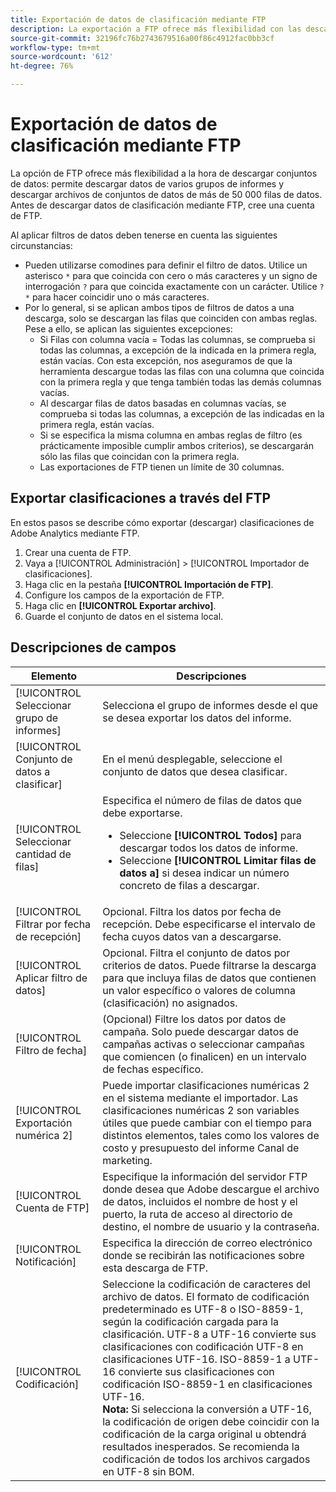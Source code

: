 ```yaml
---
title: Exportación de datos de clasificación mediante FTP
description: La exportación a FTP ofrece más flexibilidad con las descargas de conjuntos de datos, incluida la descarga de datos de varios grupos de informes y la descarga de archivos de conjuntos de datos que superen las 50 000 filas de datos
source-git-commit: 32196fc76b2743679516a00f86c4912fac0bb3cf
workflow-type: tm+mt
source-wordcount: '612'
ht-degree: 76%

---
```



# Exportación de datos de clasificación mediante FTP

La opción de FTP ofrece más flexibilidad a la hora de descargar conjuntos de datos: permite descargar datos de varios grupos de informes y descargar archivos de conjuntos de datos de más de 50 000 filas de datos. Antes de descargar datos de clasificación mediante FTP, cree una cuenta de FTP.

Al aplicar filtros de datos deben tenerse en cuenta las siguientes circunstancias:

* Pueden utilizarse comodines para definir el filtro de datos. Utilice un asterisco `*` para que coincida con cero o más caracteres y un signo de interrogación `?` para que coincida exactamente con un carácter. Utilice `?*` para hacer coincidir uno o más caracteres.
* Por lo general, si se aplican ambos tipos de filtros de datos a una descarga, solo se descargan las filas que coinciden con ambas reglas. Pese a ello, se aplican las siguientes excepciones:
   * Si Filas con columna vacía = Todas las columnas, se comprueba si todas las columnas, a excepción de la indicada en la primera regla, están vacías. Con esta excepción, nos aseguramos de que la herramienta descargue todas las filas con una columna que coincida con la primera regla y que tenga también todas las demás columnas vacías.
   * Al descargar filas de datos basadas en columnas vacías, se comprueba si todas las columnas, a excepción de las indicadas en la primera regla, están vacías.
   * Si se especifica la misma columna en ambas reglas de filtro (es prácticamente imposible cumplir ambos criterios), se descargarán sólo las filas que coincidan con la primera regla.
   * Las exportaciones de FTP tienen un límite de 30 columnas.

## Exportar clasificaciones a través del FTP

En estos pasos se describe cómo exportar (descargar) clasificaciones de Adobe Analytics mediante FTP.

1. Crear una cuenta de FTP.
1. Vaya a [!UICONTROL Administración] > [!UICONTROL Importador de clasificaciones].
1. Haga clic en la pestaña **[!UICONTROL Importación de FTP]**.
1. Configure los campos de la exportación de FTP.
1. Haga clic en **[!UICONTROL Exportar archivo]**.
1. Guarde el conjunto de datos en el sistema local.

## Descripciones de campos

| Elemento | Descripciones |
| --- | --- |
| [!UICONTROL Seleccionar grupo de informes] | Selecciona el grupo de informes desde el que se desea exportar los datos del informe. |
| [!UICONTROL Conjunto de datos a clasificar] | En el menú desplegable, seleccione el conjunto de datos que desea clasificar. |
| [!UICONTROL Seleccionar cantidad de filas] | Especifica el número de filas de datos que debe exportarse.<ul><li>Seleccione **[!UICONTROL Todos]** para descargar todos los datos de informe.</li><li>Seleccione **[!UICONTROL Limitar filas de datos a]** si desea indicar un número concreto de filas a descargar.</li></ul> |
| [!UICONTROL Filtrar por fecha de recepción] | Opcional. Filtra los datos por fecha de recepción. Debe especificarse el intervalo de fecha cuyos datos van a descargarse. |
| [!UICONTROL Aplicar filtro de datos] | Opcional. Filtra el conjunto de datos por criterios de datos. Puede filtrarse la descarga para que incluya filas de datos que contienen un valor específico o valores de columna (clasificación) no asignados. |
| [!UICONTROL Filtro de fecha] | (Opcional) Filtre los datos por datos de campaña. Solo puede descargar datos de campañas activas o seleccionar campañas que comiencen (o finalicen) en un intervalo de fechas específico. |
| [!UICONTROL Exportación numérica 2] | Puede importar clasificaciones numéricas 2 en el sistema mediante el importador. Las clasificaciones numéricas 2 son variables útiles que puede cambiar con el tiempo para distintos elementos, tales como los valores de costo y presupuesto del informe Canal de marketing. |
| [!UICONTROL Cuenta de FTP] | Especifique la información del servidor FTP donde desea que Adobe descargue el archivo de datos, incluidos el nombre de host y el puerto, la ruta de acceso al directorio de destino, el nombre de usuario y la contraseña. |
| [!UICONTROL Notificación] | Especifica la dirección de correo electrónico donde se recibirán las notificaciones sobre esta descarga de FTP. |
| [!UICONTROL Codificación] | Seleccione la codificación de caracteres del archivo de datos. El formato de codificación predeterminado es UTF-8 o ISO-8859-1, según la codificación cargada para la clasificación. UTF-8 a UTF-16 convierte sus clasificaciones con codificación UTF-8 en clasificaciones UTF-16. ISO-8859-1 a UTF-16 convierte sus clasificaciones con codificación ISO-8859-1 en clasificaciones UTF-16.<br>**Nota:** Si selecciona la conversión a UTF-16, la codificación de origen debe coincidir con la codificación de la carga original u obtendrá resultados inesperados. Se recomienda la codificación de todos los archivos cargados en UTF-8 sin BOM. |

